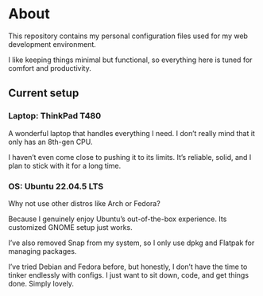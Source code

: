 # About

This repository contains my personal configuration files used for my web development environment.

I like keeping things minimal but functional, so everything here is tuned for comfort and productivity.

## Current setup
### Laptop: ThinkPad T480

A wonderful laptop that handles everything I need. I don’t really mind that it only has an 8th-gen CPU. 

I haven’t even come close to pushing it to its limits. It’s reliable, solid, and I plan to stick with it for a long time.

### OS: Ubuntu 22.04.5 LTS

Why not use other distros like Arch or Fedora?

Because I genuinely enjoy Ubuntu’s out-of-the-box experience. Its customized GNOME setup just works. 

I’ve also removed Snap from my system, so I only use dpkg and Flatpak for managing packages.

I’ve tried Debian and Fedora before, but honestly, I don’t have the time to tinker endlessly with configs. I just want to sit down, code, and get things done. Simply lovely.
